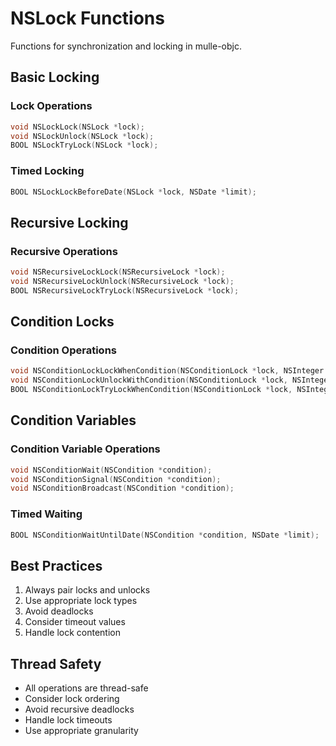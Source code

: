 # NSLock Functions

Functions for synchronization and locking in mulle-objc.

## Basic Locking

### Lock Operations
```c
void NSLockLock(NSLock *lock);
void NSLockUnlock(NSLock *lock);
BOOL NSLockTryLock(NSLock *lock);
```

### Timed Locking
```c
BOOL NSLockLockBeforeDate(NSLock *lock, NSDate *limit);
```

## Recursive Locking

### Recursive Operations
```c
void NSRecursiveLockLock(NSRecursiveLock *lock);
void NSRecursiveLockUnlock(NSRecursiveLock *lock);
BOOL NSRecursiveLockTryLock(NSRecursiveLock *lock);
```

## Condition Locks

### Condition Operations
```c
void NSConditionLockLockWhenCondition(NSConditionLock *lock, NSInteger condition);
void NSConditionLockUnlockWithCondition(NSConditionLock *lock, NSInteger condition);
BOOL NSConditionLockTryLockWhenCondition(NSConditionLock *lock, NSInteger condition);
```

## Condition Variables

### Condition Variable Operations
```c
void NSConditionWait(NSCondition *condition);
void NSConditionSignal(NSCondition *condition);
void NSConditionBroadcast(NSCondition *condition);
```

### Timed Waiting
```c
BOOL NSConditionWaitUntilDate(NSCondition *condition, NSDate *limit);
```

## Best Practices

1. Always pair locks and unlocks
2. Use appropriate lock types
3. Avoid deadlocks
4. Consider timeout values
5. Handle lock contention

## Thread Safety

- All operations are thread-safe
- Consider lock ordering
- Avoid recursive deadlocks
- Handle lock timeouts
- Use appropriate granularity
